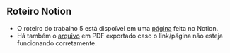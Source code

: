 ## Roteiro Notion

- O roteiro do trabalho 5 está dispoível em uma [página](https://igor-augusto.notion.site/Trabalho-05-292963a7fadf47f6aa4ac32472c56b6a?pvs=4) feita no Notion.
- Há também o [arquivo](trab5/Trabalho_05.pdf) em PDF exportado caso o link/página não esteja funcionando corretamente.
